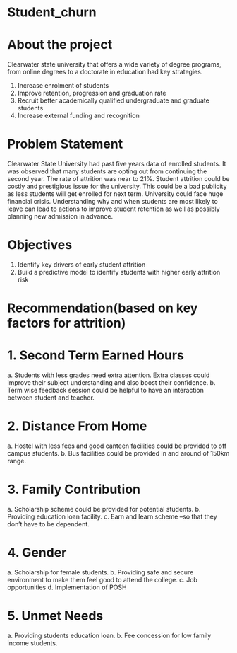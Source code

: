 # Student_churn

# About the project
Clearwater state university that offers a wide variety of degree programs, from online degrees to a doctorate in education had key strategies.
1. Increase enrolment of students 
2. Improve retention, progression and graduation rate
3. Recruit better academically qualified undergraduate and graduate students 
4. Increase external funding and recognition 

# Problem Statement
Clearwater State University had past five years data of enrolled students. It was observed that many students are opting out from continuing the second year. The rate of attrition was near to 21%. 
   Student attrition could be costly and prestigious issue for the university. This could be a bad publicity as less students will get enrolled for next term. University could face huge financial crisis.
   Understanding why and when students are most likely to leave can lead to actions to improve student retention as well as possibly planning new admission in advance. 
   
# Objectives
1. Identify key drivers of early student attrition
2. Build a predictive model to identify students with higher early attrition risk 

# Recommendation(based on key factors for attrition)

# 1. Second Term Earned Hours 
   a. Students with less grades need extra attention. Extra classes could improve their subject understanding and also boost their confidence.
   b. Term wise feedback session could be helpful to have an interaction between student and teacher.
   
# 2. Distance From Home 
   a. Hostel with less fees and good canteen facilities could be provided to off campus students.
   b. Bus facilities could be provided in and around of 150km range.
   
# 3. Family Contribution
   a. Scholarship scheme could be provided for potential students.
   b. Providing education loan facility.
   c. Earn and learn scheme –so that they don’t have to be dependent.
   
# 4. Gender
   a. Scholarship for female students.
   b. Providing safe and secure environment to make them feel good to attend the college.
   c. Job opportunities 
   d. Implementation of POSH
   
# 5. Unmet Needs
   a. Providing students education loan.
   b. Fee concession for low family income students.




   





